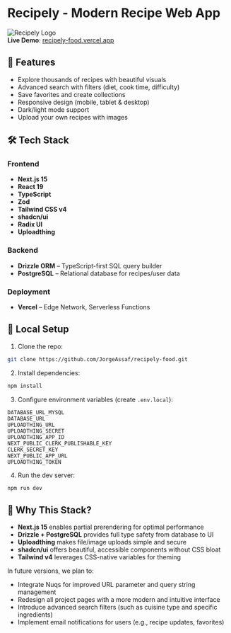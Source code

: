 # Recipely - Modern Recipe Web App

![Recipely Logo](https://media.licdn.com/dms/image/v2/D4D2DAQHSSk_O88mKLw/profile-treasury-image-shrink_800_800/profile-treasury-image-shrink_800_800/0/1713987054221?e=1745892000&v=beta&t=MeY5D_bqMa3LcdTRNPUkmjqTWKog_La00Qj6E2bXwqc)  
**Live Demo**: [recipely-food.vercel.app](https://recipely-food.vercel.app)

## 🍳 Features

- Explore thousands of recipes with beautiful visuals
- Advanced search with filters (diet, cook time, difficulty)
- Save favorites and create collections
- Responsive design (mobile, tablet & desktop)
- Dark/light mode support
- Upload your own recipes with images

## 🛠️ Tech Stack

### Frontend

- **Next.js 15**
- **React 19**
- **TypeScript**
- **Zod**
- **Tailwind CSS v4**
- **shadcn/ui**
- **Radix UI**
- **Uploadthing**

### Backend

- **Drizzle ORM** – TypeScript-first SQL query builder
- **PostgreSQL** – Relational database for recipes/user data

### Deployment

- **Vercel** – Edge Network, Serverless Functions

## 🚀 Local Setup

1. Clone the repo:

```bash
git clone https://github.com/JorgeAssaf/recipely-food.git
```

2. Install dependencies:

```bash
npm install
```

3. Configure environment variables (create `.env.local`):

```env
DATABASE_URL_MYSQL
DATABASE_URL
UPLOADTHING_URL
UPLOADTHING_SECRET
UPLOADTHING_APP_ID
NEXT_PUBLIC_CLERK_PUBLISHABLE_KEY
CLERK_SECRET_KEY
NEXT_PUBLIC_APP_URL
UPLOADTHING_TOKEN
```

4. Run the dev server:

```bash
npm run dev
```

## 🌟 Why This Stack?

- **Next.js 15** enables partial prerendering for optimal performance
- **Drizzle + PostgreSQL** provides full type safety from database to UI
- **Uploadthing** makes file/image uploads simple and secure
- **shadcn/ui** offers beautiful, accessible components without CSS bloat
- **Tailwind v4** leverages CSS-native variables for theming

In future versions, we plan to:

- Integrate Nuqs for improved URL parameter and query string management
- Redesign all project pages with a more modern and intuitive interface
- Introduce advanced search filters (such as cuisine type and specific ingredients)
- Implement email notifications for users (e.g., recipe updates, favorites)
